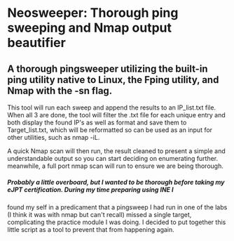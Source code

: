 # Neosweeper: Thorough ping sweeping and Nmap output beautifier 

## A thorough pingsweeper utilizing the built-in ping utility native to Linux, the Fping utility, and Nmap with the -sn flag. 
This tool will run each sweep and append the results to an IP_list.txt file. When all 3 are done, the tool will filter the .txt file for 
each unique entry and both display the found IP's as well as format and save them to Target_list.txt, which will be reformatted so can be used as an input for other utilities, such as nmap -iL.

A quick Nmap scan will then run, the result cleaned to present a simple and understandable output so you can start deciding on enumerating further.
meanwhile, a full port nmap scan will run to ensure we are being thorough. 

##### Probably a little overboard, but I wanted to be thorough before taking my eJPT certification. During my time preparing using INE I
found my self in a predicament that a pingsweep I had run in one of the labs (I think it was with nmap but can't recall) missed a single target, 
complicating the practice module I was doing. I decided to put together this little script as a tool to prevent that from happening again.
